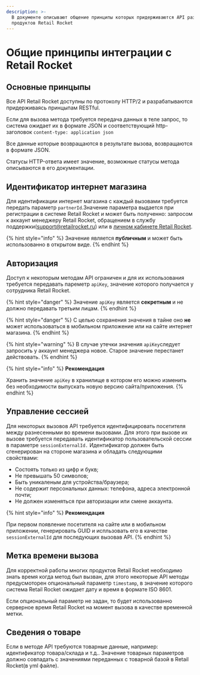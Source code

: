 ```yaml
---
description: >-
  В документе описывают общение принципы которых придерживаются API разных
  продуктов Retail Rocket
---
```


# Общие принципы интеграции с Retail Rocket

## Основные принцыпы

Все API Retail Rocket доступны по протоколу HTTP/2 и разрабатываются придерживаясь принцыпам RESTful.

Если для вызова метода требуется передача данных в теле запрос, то система ожидает их в формате JSON и соответствующий http-заголовок `content-type: application json`

Все данные которые возвращаются в результате вызова, возвращаются в формате JSON.

Статусы HTTP-ответа имеет значение, возможные статусы метода описываются в его документации.

## **Идентификатор интернет магазина**

Для идентификации интернет магазина с каждый вызовами требуется передать параметр `partnerId`.Значение параметра выдается при регистрации в системе Retail Rocket и может быть полученно: запросом к аккаунт менеджеру Retail Rocket, обращением в службу поддержки\(support@retailrocket.ru\) или в [личном кабинете Retail Rocket](https://my.retailrocket.ru).

{% hint style="info" %}
Значение является **публичным** и может быть использованно в открытом виде.
{% endhint %}

## Авторизация

Доступ к некоторым методам API ограничен и для их использования требуется передавать пареметр `apiKey`, значение которого получается у сотрудника Retail Rocket.

{% hint style="danger" %}
Значение `apiKey` является **секретным** и не должно передавать третьим лицам.
{% endhint %}

{% hint style="danger" %}
С целью сохранения значения в тайне оно **не** может использоваться в мобильном приложение или на сайте интернет магазина.
{% endhint %}

{% hint style="warning" %}
В случае утечки значения `apiKey`следует запросить у аккаунт менеджера новое. Старое значение перестанет действовать.
{% endhint %}

{% hint style="info" %}
**Рекомендация**

Хранить значение `apiKey` в хранилище в котором его можно изменить без необходимости выпускать новую версию сайта/приложения.
{% endhint %}

## **Управление сессией**

Для некоторых вызовов API требуется идентифицировать посетителя между разнесенными во времени вызовами. Для этого при вызове их вызове требуется передавать идентификатор пользовательской сессии в параметре `sessionExternalId.` Идентификатор должен быть сгенерирован на стороне магазина и обладать следующими свойствами:

* Состоять только из цифр и букв;
* Не превышать 50 символов;
* Быть уникаленым для устройства/браузера;
* Не содержит персональных данных: телефона, адреса электронной почти;
* Не должен изменяться при авторизации или смене аккаунта.

{% hint style="info" %}
**Рекомендация**

При первом появление посетителя на сайте или в мобильном приложении, генерировать GUID и испльзовать его в качестве `sessionExternalId` для последующих вызовав API.
{% endhint %}

## Метка времени вызова

Для корректной работы многих продуктов Retail Rocket необходимо знать время когда метод был вызван, для этого некоторые API методы предусмоторен опциональный параметр `timestamp`, в значение которого система Retail Rocket ожидает дату и время в формате ISO 8601.

Если опциональный параметр не задан, то будет использованно серверное время Retail Rocket на момент вызова в качестве временной метки.

## Сведения о товаре

Если в методе API требуются товарные данные, например: идентификатор товара/склада и т.д.. Значение товарных параметров должно совпадать с значениями переданных с товарной базой в Retail Rocket\(в yml файле\).


